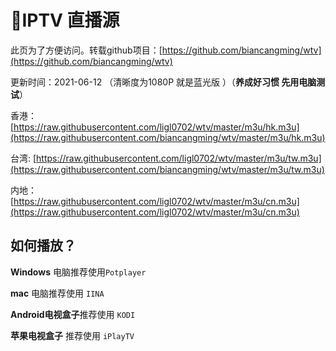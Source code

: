 # 💚IPTV 直播源

此页为了方便访问。转载github项目：[https://github.com/biancangming/wtv](https://github.com/biancangming/wtv)

更新时间：2021-06-12 （清晰度为1080P 就是蓝光版 ）（**养成好习惯 先用电脑测试**）

香港： [https://raw.githubusercontent.com/ligl0702/wtv/master/m3u/hk.m3u](https://raw.githubusercontent.com/biancangming/wtv/master/m3u/hk.m3u)

台湾:    [https://raw.githubusercontent.com/ligl0702/wtv/master/m3u/tw.m3u](https://raw.githubusercontent.com/biancangming/wtv/master/m3u/tw.m3u)

内地： [https://raw.githubusercontent.com/ligl0702/wtv/master/m3u/cn.m3u](https://raw.githubusercontent.com/ligl0702/wtv/master/m3u/cn.m3u)

##  如何播放？

**Windows** 电脑推荐使用`Potplayer`

 **mac** 电脑推荐使用 `IINA`

 **Android电视盒子**推荐使用 `KODI`

 **苹果电视盒子** 推荐使用 `iPlayTV`

